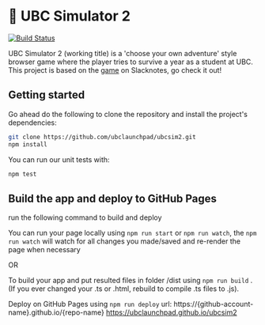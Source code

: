 # :thought_balloon: UBC Simulator 2

[![Build Status](https://travis-ci.com/ubclaunchpad/ubcsim2.svg?branch=master)](https://travis-ci.com/ubclaunchpad/ubcsim2)

UBC Simulator 2 (working title) is a 'choose your own adventure' style browser game where the player tries to survive a year as a student at UBC.
This project is based on the [game](https://slacknotes.com/ubcsimulator) on Slacknotes, go check it out!

## Getting started

Go ahead do the following to clone the repository and install the project's dependencies:
```bash
git clone https://github.com/ubclaunchpad/ubcsim2.git
npm install
```

You can run our unit tests with:
```bash
npm test
```

## Build the app and deploy to GitHub Pages
run the following command to build and deploy

You can run your page locally using ```npm run start``` or ```npm run watch```, the ```npm run watch``` will watch for all changes you made/saved and re-render the page when necessary 

OR

To build your app and put resulted files in folder /dist using ```npm run build``` . (If you ever changed your .ts or .html, rebuild to compile .ts files to .js).

Deploy on GitHub Pages using ```npm run deploy```
url: https://{github-account-name}.github.io/{repo-name}
https://ubclaunchpad.github.io/ubcsim2